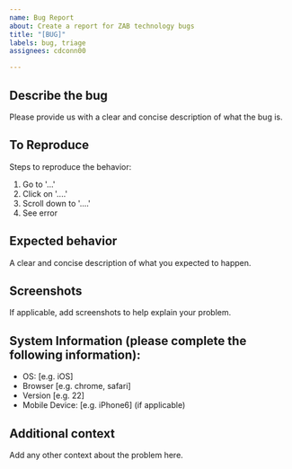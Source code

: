```yaml
---
name: Bug Report
about: Create a report for ZAB technology bugs
title: "[BUG]"
labels: bug, triage
assignees: cdconn00

---
```


## Describe the bug
Please provide us with a clear and concise description of what the bug is.

## To Reproduce
Steps to reproduce the behavior:
1. Go to '...'
2. Click on '....'
3. Scroll down to '....'
4. See error

## Expected behavior
A clear and concise description of what you expected to happen.

## Screenshots
If applicable, add screenshots to help explain your problem.

## System Information (please complete the following information):
 - OS: [e.g. iOS]
 - Browser [e.g. chrome, safari]
 - Version [e.g. 22]
 - Mobile Device: [e.g. iPhone6] (if applicable)

## Additional context
Add any other context about the problem here.
